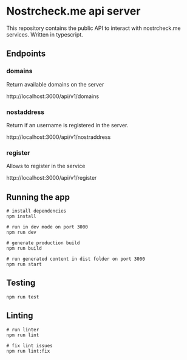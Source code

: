# Nostrcheck.me api server

This repository contains the public API to interact with nostrcheck.me services. Written in typescript.

## Endpoints

### domains
Return available domains on the server

http://localhost:3000/api/v1/domains

### nostaddress 
Return if an username is registered in the server. 

http://localhost:3000/api/v1/nostraddress

<!-- ### media
Allows to upload, download and delete files

http://localhost:3000/api/v1/media -->

### register
Allows to register in the service

http://localhost:3000/api/v1/register


## Running the app

```
# install dependencies
npm install

# run in dev mode on port 3000
npm run dev

# generate production build
npm run build

# run generated content in dist folder on port 3000
npm run start
```

## Testing

```
npm run test
```

## Linting

```
# run linter
npm run lint

# fix lint issues
npm run lint:fix
```
